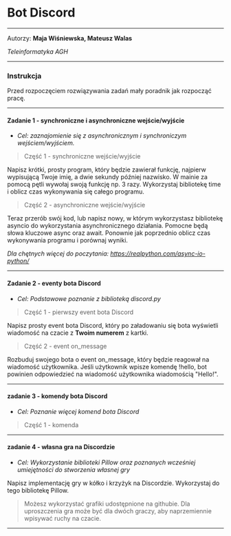 <h1>Bot Discord</h1>

***

Autorzy: **Maja Wiśniewska, Mateusz Walas**

*Teleinformatyka AGH*

***
<h3>Instrukcja</h3>
Przed rozpoczęciem rozwiązywania zadań mały poradnik jak rozpocząć pracę.


***

#### Zadanie 1 - synchroniczne i asynchroniczne wejście/wyjście
- *Cel: zaznajomienie się z asynchronicznym i synchroniczym wejściem/wyjściem.*


>Część 1 - synchroniczne wejście/wyjście
<p>
Napisz krótki, prosty program, który będzie zawierał funkcję, najpierw wypisującą Twoje imię, a dwie sekundy później nazwisko. 
W mainie za pomocą pętli wywołaj swoją funkcję np. 3 razy. 
Wykorzystaj bibliotekę time i oblicz czas wykonywania się całego programu.
</p>

>Część 2 - asynchroniczne wejście/wyjście
<p>
Teraz przerób swój kod, lub napisz nowy, w którym wykorzystasz bibliotekę asyncio do wykorzystania asynchronicznego działania. Pomocne będą słowa kluczowe async oraz await.
Ponownie jak poprzednio oblicz czas wykonywania programu i porównaj wyniki.
</p>

*Dla chętnych więcej do poczytania: https://realpython.com/async-io-python/*

***

#### Zadanie 2 - eventy bota Discord
- *Cel: Podstawowe poznanie z biblioteką discord.py*

> Część 1 - pierwszy event bota Discord

Napisz prosty event bota Discord, który po załadowaniu się bota wyświetli wiadomość na czacie z **Twoim numerem** z kartki.

> Część 2 - event on_message

Rozbuduj swojego bota o event on_message, który będzie reagował na wiadomość użytkownika.
Jeśli użytkownik wpisze komendę !hello, bot powinien odpowiedzieć na wiadomość użytkownika wiadomością "Hello!".

***

#### zadanie 3 - komendy bota Discord
- *Cel: Poznanie więcej komend bota Discord*

> Część 1 - komenda 

***

#### zadanie 4 - własna gra na Discordzie
- *Cel: Wykorzystanie biblioteki Pillow oraz poznanych wcześniej umiejętności do stworzenia własnej gry*

Napisz implementację gry w kółko i krzyżyk na Discordzie. Wykorzystaj do tego bibliotekę Pillow.

> Możesz wykorzystać grafiki udostępnione na githubie.
> Dla uproszczenia gra może być dla dwóch graczy, aby naprzemiennie wpisywać ruchy na czacie.

***

[//]: # (#### zadanie 5 - wykorzystanie poznanej wiedzy)

[//]: # (- *Cel: Wykorzystanie całej do tej pory zdobytej wiedzy do stworzenia własnej gry*)

[//]: # ()
[//]: # (Napisz własną grę w pythonie, która będzie grą na platfomie Discord, wykorzystując do tej pory zdobyte umiejętności.)

[//]: # (> Może być to np. gra w papier, kamień i nożyce. <br>)

[//]: # (> Działanie gry: <br>)

[//]: # (> - użytkownik wpisuje komendę do bota, np. !pkn start<br>)

[//]: # (> - użytkownik wpisuje swój wybór, np. !pkn kamień <br>)

[//]: # (> - bot losuje jedną z trzech opcji &#40;papier, kamień, nożyce&#41; <br>)

[//]: # (> - bot porównuje wybór użytkownika z losową opcją i wyświetla wynik <br>)

[//]: # ()
[//]: # (*Masz pomysł na swoją grę? Zaskocz nas! :&#41;*)
